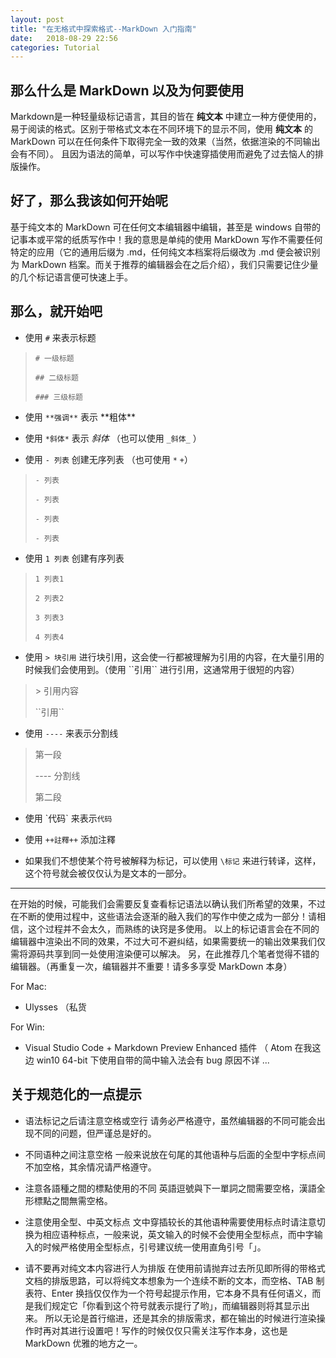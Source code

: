 ```yaml
---
layout: post
title: "在无格式中探索格式--MarkDown 入门指南"
date:   2018-08-29 22:56
categories: Tutorial
---
```


## 那么什么是 MarkDown 以及为何要使用

Markdown是一种轻量级标记语言，其目的皆在 **纯文本** 中建立一种方便使用的，易于阅读的格式。区别于带格式文本在不同环境下的显示不同，使用 **纯文本** 的 MarkDown 可以在任何条件下取得完全一致的效果（当然，依据渲染的不同输出会有不同）。
且因为语法的简单，可以写作中快速穿插使用而避免了过去恼人的排版操作。

## 好了，那么我该如何开始呢

基于纯文本的 MarkDown 可在任何文本编辑器中编辑，甚至是 windows 自带的记事本或平常的纸质写作中！我的意思是单纯的使用 MarkDown 写作不需要任何特定的应用（它的通用后缀为 .md，任何纯文本档案将后缀改为 .md 便会被识别为 MarkDown 档案。而关于推荐的编辑器会在之后介绍），我们只需要记住少量的几个标记语言便可快速上手。

## 那么，就开始吧

- 使用 `#` 来表示标题
> `# 一级标题`
>
> `## 二级标题`
>
> `### 三级标题`

- 使用 `**强调**` 表示 \*\*粗体\*\*

- 使用 `*斜体*` 表示 *斜体* （也可以使用 `_斜体_` ）

- 使用 `- 列表` 创建无序列表 （也可使用 `*` `+`）
> `- 列表`
>
> `- 列表`
>
> `- 列表`
>
> `- 列表`

- 使用 `1 列表` 创建有序列表
> `1 列表1`
>
> `2 列表2`
>
> `3 列表3`
>
> `4 列表4`

- 使用 `> 块引用` 进行块引用，这会使一行都被理解为引用的内容，在大量引用的时候我们会使用到。（使用 \`\`引用\`\` 进行引用，这通常用于很短的内容）
> \> 引用内容
>
> \`\`引用\`\`

- 使用 `----` 来表示分割线
> 第一段
>
> ---- 分割线
>
> 第二段

- 使用 \`代码\` 来表示`代码`

- 使用 `++註釋++` 添加注釋 

- 如果我们不想使某个符号被解释为标记，可以使用 `\标记` 来进行转译，这样，这个符号就会被仅仅认为是文本的一部分。

---- 

在开始的时候，可能我们会需要反复查看标记语法以确认我们所希望的效果，不过在不断的使用过程中，这些语法会逐渐的融入我们的写作中使之成为一部分！请相信，这个过程并不会太久，而熟练的诀窍是多使用。
以上的标记语言会在不同的编辑器中渲染出不同的效果，不过大可不避纠结，如果需要统一的输出效果我们仅需将源码共享到同一处使用渲染便可以解决。
另，在此推荐几个笔者觉得不错的编辑器。（再重复一次，编辑器并不重要！请多多享受 MarkDown 本身）

For Mac:

- Ulysses
（私货

For Win:

- Visual Studio Code + Markdown Preview Enhanced 插件
（ Atom 在我这边 win10 64-bit 下使用自带的简中输入法会有 bug 原因不详 ...

## 关于规范化的一点提示

- 语法标记之后请注意空格或空行
请务必严格遵守，虽然编辑器的不同可能会出现不同的问题，但严谨总是好的。

- 不同语种之间注意空格
一般来说放在句尾的其他语种与后面的全型中字标点间不加空格，其余情况请严格遵守。

- 注意各語種之間的標點使用的不同
英語逗號與下一單詞之間需要空格，漢語全形標點之間無需空格。

- 注意使用全型、中英文标点
文中穿插较长的其他语种需要使用标点时请注意切换为相应语种标点，一般来说，英文输入的时候不会使用全型标点，而中字输入的时候严格使用全型标点，引号建议统一使用直角引号「」。

- 请不要再对纯文本内容进行人为排版
在使用前请抛弃过去所见即所得的带格式文档的排版思路，可以将纯文本想象为一个连续不断的文本，而空格、TAB 制表符、Enter 换挡仅仅作为一个符号起提示作用，它本身不具有任何语义，而是我们规定它「你看到这个符号就表示提行了哟」，而编辑器则将其显示出来。
所以无论是首行缩进，还是其余的排版需求，都在输出的时候进行渲染操作时再对其进行设置吧！写作的时候仅仅只需关注写作本身，这也是 MarkDown 优雅的地方之一。